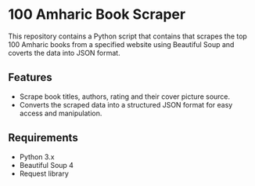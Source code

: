 # 100 Amharic Book Scraper
This repository contains a Python script that contains that scrapes the top 100 Amharic books from a specified website using Beautiful Soup and coverts the data into JSON format.

## Features
- Scrape book titles, authors, rating and their cover picture source.
- Converts the scraped data into a structured JSON format for easy access and manipulation.

## Requirements
- Python 3.x
- Beautiful Soup 4
- Request library
